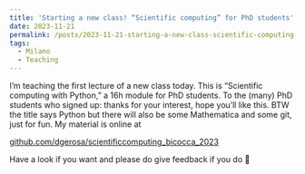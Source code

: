 ```yaml
---
title: 'Starting a new class! “Scientific computing” for PhD students'
date: 2023-11-21
permalink: /posts/2023-11-21-starting-a-new-class-scientific-computing-for-phd-students
tags:
  - Milano
  - Teaching
---
```


I’m teaching the first lecture of a new class today. This is “Scientific computing with Python,” a 16h module for PhD students. To the (many) PhD students who signed up: thanks for your interest, hope you’ll like this. BTW the title says Python but there will also be some Mathematica and some git, just for fun. My material is online at

[github.com/dgerosa/scientificcomputing_bicocca_2023](<https://github.com/dgerosa/scientificcomputing_bicocca_2023>)

Have a look if you want and please do give feedback if you do 🙂


